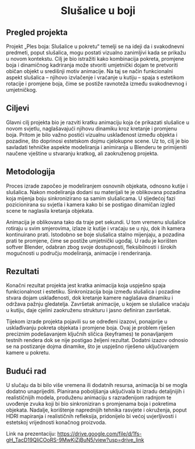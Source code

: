 <h1 align = "center"> Slušalice u boji </h1> 

## Pregled projekta

Projekt „Ples boja: Slušalice u pokretu“ temelji se na ideji da i svakodnevni predmeti, poput slušalica, mogu postati vizualno zanimljivi kada se prikažu u novom kontekstu. Cilj je bio istražiti kako kombinacija pokreta, promjene boja i dinamičnog kadriranja može stvoriti umjetnički dojam te pretvoriti običan objekt u središnji motiv animacije. Na taj se način funkcionalni aspekt slušalica – njihovo izvlačenje i vraćanje u kutiju – spaja s estetikom rotacije i promjene boja, čime se postiže ravnoteža između svakodnevnog i umjetničkog.

## Ciljevi

Glavni cilj projekta bio je razviti kratku animaciju koja će prikazati slušalice u novom svjetlu, naglašavajući njihovu dinamiku kroz kretanje i promjenu boja. Pritom je bilo važno postići vizualnu usklađenost između objekta i pozadine, što doprinosi estetskom dojmu cjelokupne scene. Uz to, cilj je bio savladati tehničke aspekte modeliranja i animiranja u Blenderu te primijeniti naučene vještine u stvaranju kratkog, ali zaokruženog projekta.

## Metodologija

Proces izrade započeo je modeliranjem osnovnih objekata, odnosno kutije i slušalica. Nakon modeliranja dodani su materijali te je oblikovana pozadina koja mijenja boju sinkronizirano sa samim slušalicama. U sljedećoj fazi pozicionirana su svjetla i kamera kako bi se postigao dinamičan izgled scene te naglasila kretanja objekata.

Animacija je oblikovana tako da traje pet sekundi. U tom vremenu slušalice rotiraju u svim smjerovima, izlaze iz kutije i vraćaju se u nju, dok ih kamera kontinuirano prati. Istodobno se boje slušalica stalno mijenjaju, a pozadina prati te promjene, čime se postiže umjetnički ugođaj. U radu je korišten softver Blender, odabran zbog svoje dostupnosti, fleksibilnosti i širokih mogućnosti u području modeliranja, animacije i renderiranja.

## Rezultati

Konačni rezultat projekta jest kratka animacija koja uspješno spaja funkcionalnost i estetiku. Sinkronizacija boja između slušalica i pozadine stvara dojam usklađenosti, dok kretanje kamere naglašava dinamiku i održava pažnju gledatelja. Završetak animacije, u kojem se slušalice vraćaju u kutiju, daje cjelini zaokruženu strukturu i jasno definiran završetak.

Tijekom izrade projekta pojavili su se određeni izazovi, ponajprije u usklađivanju pokreta objekata i promjene boja. Ovaj je problem riješen preciznim podešavanjem ključnih sličica (keyframes) te ponavljanjem testnih rendera dok se nije postigao željeni rezultat. Dodatni izazov odnosio se na postizanje dojma dinamike, što je uspješno riješeno uključivanjem kamere u pokretu.

## Budući rad

U slučaju da bi bilo više vremena ili dodatnih resursa, animacija bi se mogla dodatno unaprijediti. Planirana poboljšanja uključivala bi izradu detaljnijih i realističnijih modela, produženu animaciju s razrađenijom radnjom te uvođenje zvuka koji bi bio sinkroniziran s promjenama boja i pokretima objekata. Nadalje, korištenje naprednijih tehnika rasvjete i okruženja, poput HDRI mapiranja i realističnih refleksija, pridonijelo bi većoj uvjerljivosti i estetskoj vrijednosti konačnog proizvoda.



Link na prezentaciju: https://drive.google.com/file/d/1fs-gH_TacD19QIiCOoRS-9MwKiZjBuN5/view?usp=drive_link
